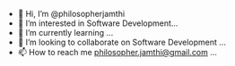 - 👋 Hi, I’m @philosopherjamthi
- 👀 I’m interested in Software Development...
- 🌱 I’m currently learning ...
- 💞️ I’m looking to collaborate on Software Development ...
- 📫 How to reach me philosopher.jamthi@gmail.com ...

<!---
philosopherjamthi/philosopherjamthi is a ✨ special ✨ repository because its `README.md` (this file) appears on your GitHub profile.
You can click the Preview link to take a look at your changes.
--->

